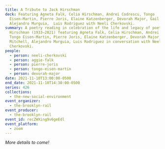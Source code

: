 ```yaml
---
title: A Tribute to Jack Hirschman
deck: Featuring Agneta Falk, Celia Hirschman, Andrei Codrescu, Tongo
  Eisen-Martin, Pierre Joris, Elaine Katzenberger, Devorah Major, Gail Mitchell,
  Alejandro Murguia,  Luis Rodriguez with Neeli Cherkovski.
summary: A poetry reading in celebration of the life and legacy of poet Jack
  Hirschman (1933–2021) featuring Agneta Falk, Celia Hirschman, Andrei Codrescu,
  Tongo Eisen-Martin, Pierre Joris, Elaine Katzenberger, Devorah Major, Gail
  Mitchell, Alejandro Murguia, Luis Rodriguez in conversation with Neeli
  Cherkovski.
people:
  - person: neeli-cherkovski
  - person: aggie-falk
  - person: pierre-joris
  - person: tongo-eisen-martin
  - person: devorah-major
date: 2021-11-10T13:00:00-0500
end_date: 2021-11-10T14:30:00-0500
series: 426
collections:
  - the-new-social-environment
event_organizer:
  - the-brooklyn-rail
event_producer:
  - the-brooklyn-rail
event_id: recZWXing9v6geEdl
event_platform:
  - zoom
---
```

*More details to come!*